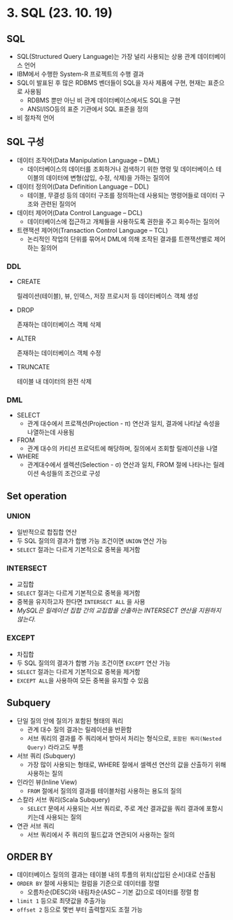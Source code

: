 # 3. SQL (23. 10. 19)

## SQL

- SQL(Structured Query Language)는 가장 널리 사용되는 상용 관계 데이터베이스 언어
- IBM에서 수행한 System-R 프로젝트의 수행 결과
- SQL이 발표된 후 많은 RDBMS 벤더들이 SQL을 자사 제품에 구현, 현재는 표준으로 사용됨
    - RDBMS 뿐만 아닌 비 관계 데이터베이스에서도 SQL을 구현
    - ANSI/ISO등의 표준 기관에서 SQL 표준을 정의
- 비 절차적 언어

## SQL 구성

- 데이터 조작어(Data Manipulation Language – DML)
    - 데이터베이스의 데이터를 조회하거나 검색하기 위한 명령 및 데이터베이스 테이블의 데이터에 변형(삽입, 수정, 삭제)을 가하는 질의어
- 데이터 정의어(Data Definition Language – DDL)
    - 테이블, 무결성 등의 데이터 구조를 정의하는데 사용되는 명령어들로 데이터 구조와 관련된 질의어
- 데이터 제어어(Data Control Language – DCL)
    - 데이터베이스에 접근하고 개체들을 사용하도록 권한을 주고 회수하는 질의어
- 트랜잭션 제어어(Transaction Control Language – TCL)
    - 논리적인 작업의 단위를 묶어서 DML에 의해 조작된 결과를 트랜잭션별로 제어하는 질의어

### DDL

- CREATE
    
    릴레이션(테이블), 뷰, 인덱스, 저장 프로시저 등 데이터베이스 객체 생성
    
- DROP
    
    존재하는 데이터베이스 객체 삭제
    
- ALTER
    
    존재하는 데이터베이스 객체 수정
    
- TRUNCATE
    
    테이블 내 데이터의 완전 삭제
    

### DML

- SELECT
    - 관계 대수에서 프로젝션(Projection - π) 연산과 일치, 결과에 나타날 속성을 나열하는데 사용됨
- FROM
    - 관계 대수의 카티션 프로덕트에 해당하며, 질의에서 조회할 릴레이션을 나열
- WHERE
    - 관계대수에서 셀렉션(Selection - σ) 연산과 일치, FROM 절에 나타나는 릴레이션 속성들의 조건으로 구성

## Set operation

### UNION

- 일반적으로 합집합 연산
- 두 SQL 질의의 결과가 합병 가능 조건이면 `UNION` 연산 가능
- `SELECT` 절과는 다르게 기본적으로 중복을 제거함

### INTERSECT

- 교집합
- `SELECT` 절과는 다르게 기본적으로 중복을 제거함
- 중복을 유지하고자 한다면 `INTERSECT ALL` 을 사용
- *MySQL은 릴레이션 집합 간의 교집합을 산출하는 INTERSECT 연산을 지원하지 않는다.*

### EXCEPT

- 차집합
- 두 SQL 질의의 결과가 합병 가능 조건이면 `EXCEPT` 연산 가능
- `SELECT` 절과는 다르게 기본적으로 중복을 제거함
- `EXCEPT ALL`을 사용하여 모든 중복을 유지할 수 있음

## Subquery

- 단일 질의 안에 질의가 포함된 형태의 쿼리
    - 관계 대수 질의 결과는 릴레이션을 반환함
    - 서브 쿼리의 결과를 주 쿼리에서 받아서 처리는 형식으로, `포함된 쿼리(Nested Query)` 라라고도 부름
- 서브 쿼리 (Subquery)
    - 가장 많이 사용되는 형태로, WHERE 절에서 셀렉션 연산의 값을 산출하기 위해 사용하는 질의
- 인라인 뷰(Inline View)
    - `FROM` 절에서 질의의 결과를 테이블처럼 사용하는 용도의 질의
- 스칼라 서브 쿼리(Scala Subquery)
    - `SELECT` 문에서 사용되는 서브 쿼리로, 주로 계산 결과값을 쿼리 결과에 포함시키는데 사용되는 질의
- 연관 서브 쿼리
    - 서브 쿼리에서 주 쿼리의 필드값과 연관되어 사용하는 질의

## ORDER BY

- 데이터베이스 질의의 결과는 테이블 내의 투플의 위치(삽입된 순서)대로 산출됨
- `ORDER BY` 절에 사용되는 컬럼을 기준으로 데이터를 정렬
    - 오름차순(DESC)와 내림차순(ASC – 기본 값)으로 데이터를 정렬 함
- `limit 1` 등으로 최댓값을 추출가능
- `offset 2` 등으로 몇번 부터 출력할지도 조절 가능
